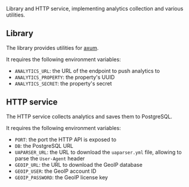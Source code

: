 Library and HTTP service, implementing analytics collection and various utilities.



## Library

The library provides utilities for [axum](https://github.com/tokio-rs/axum).

It requires the following environment variables:
- `ANALYTICS_URL`: the URL of the endpoint to push analytics to
- `ANALYTICS_PROPERTY`: the property's UUID
- `ANALYTICS_SECRET`: the property's secret



## HTTP service

The HTTP service collects analytics and saves them to PostgreSQL.

It requires the following environment variables:
- `PORT`: the port the HTTP API is exposed to
- `DB`: the PostgreSQL URL
- `UAPARSER_URL`: the URL to download the `uaparser.yml` file, allowing to parse the `User-Agent` header
- `GEOIP_URL`: the URL to download the GeoIP database
- `GEOIP_USER`: the GeoIP account ID
- `GEOIP_PASSWORD`: the GeoIP license key
